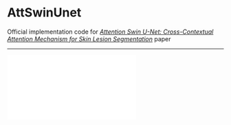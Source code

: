 # AttSwinUnet
Official implementation code for [_Attention Swin U-Net: Cross-Contextual Attention Mechanism for Skin Lesion Segmentation_]() paper

---

![Proposed Model](./images/proposed_method_v2.pdf)
